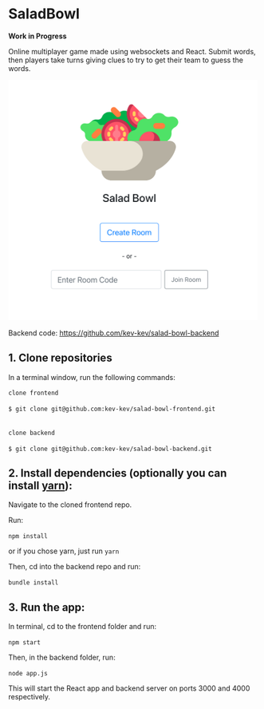 # SaladBowl

**Work in Progress**

Online multiplayer game made using websockets and React. 
Submit words, then players take turns giving clues to try to get their team to guess the words.

<img src="saladBowl.png" width="500"/>

Backend code: https://github.com/kev-kev/salad-bowl-backend

## 1. Clone repositories

In a terminal window, run the following commands:

```
clone frontend

$ git clone git@github.com:kev-kev/salad-bowl-frontend.git


clone backend

$ git clone git@github.com:kev-kev/salad-bowl-backend.git
```

## 2. Install dependencies (optionally you can install [yarn](https://yarnpkg.com/)):

Navigate to the cloned frontend repo.

Run:

`npm install`

or if you chose yarn, just run `yarn`

Then, cd into the backend repo and run:

`bundle install`

## 3. Run the app:

In terminal, cd to the frontend folder and run:

`npm start`

Then, in the backend folder, run: 

`node app.js`

This will start the React app and backend server on ports 3000 and 4000 respectively.
